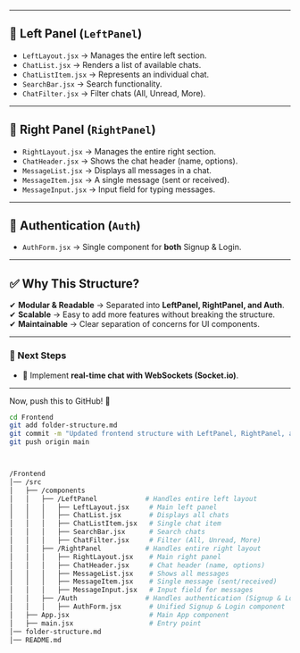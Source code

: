 
---

## 📌 Left Panel (`LeftPanel`)
- `LeftLayout.jsx` → Manages the entire left section.
- `ChatList.jsx` → Renders a list of available chats.
- `ChatListItem.jsx` → Represents an individual chat.
- `SearchBar.jsx` → Search functionality.
- `ChatFilter.jsx` → Filter chats (All, Unread, More).

---

## 📌 Right Panel (`RightPanel`)
- `RightLayout.jsx` → Manages the entire right section.
- `ChatHeader.jsx` → Shows the chat header (name, options).
- `MessageList.jsx` → Displays all messages in a chat.
- `MessageItem.jsx` → A single message (sent or received).
- `MessageInput.jsx` → Input field for typing messages.

---

## 📌 Authentication (`Auth`)
- `AuthForm.jsx` → Single component for **both** Signup & Login.

---

## ✅ **Why This Structure?**
✔ **Modular & Readable** → Separated into **LeftPanel, RightPanel, and Auth**.  
✔ **Scalable** → Easy to add more features without breaking the structure.  
✔ **Maintainable** → Clear separation of concerns for UI components.  

---

### **🚀 Next Steps**
- 🔹 Implement **real-time chat with WebSockets (Socket.io)**.

---

Now, push this to GitHub! 🎉  
```sh
cd Frontend
git add folder-structure.md
git commit -m "Updated frontend structure with LeftPanel, RightPanel, and Auth"
git push origin main



/Frontend
│── /src
│   ├── /components
│   │   ├── /LeftPanel            # Handles entire left layout
│   │   │   ├── LeftLayout.jsx     # Main left panel
│   │   │   ├── ChatList.jsx       # Displays all chats
│   │   │   ├── ChatListItem.jsx   # Single chat item
│   │   │   ├── SearchBar.jsx      # Search chats
│   │   │   ├── ChatFilter.jsx     # Filter (All, Unread, More)
│   │   ├── /RightPanel           # Handles entire right layout
│   │   │   ├── RightLayout.jsx    # Main right panel
│   │   │   ├── ChatHeader.jsx     # Chat header (name, options)
│   │   │   ├── MessageList.jsx    # Shows all messages
│   │   │   ├── MessageItem.jsx    # Single message (sent/received)
│   │   │   ├── MessageInput.jsx   # Input field for messages
│   │   ├── /Auth                 # Handles authentication (Signup & Login)
│   │   │   ├── AuthForm.jsx       # Unified Signup & Login component
│   ├── App.jsx                    # Main App component
│   ├── main.jsx                   # Entry point
│── folder-structure.md
│── README.md
